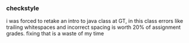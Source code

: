 ### checkstyle
i was forced to retake an intro to java class at GT, in this class errors like trailing whitespaces and incorrect spacing is worth 20% of assignment grades. fixing that is a waste of my time

